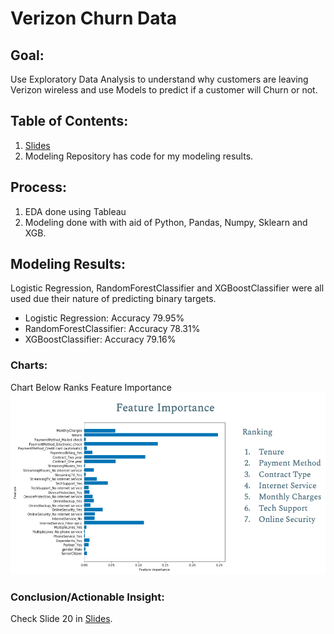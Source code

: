 # Verizon Churn Data

## Goal:
Use Exploratory Data Analysis to understand why customers are leaving Verizon wireless and use Models to predict if a customer will Churn or not. 

## Table of Contents:
1) [Slides](https://docs.google.com/presentation/d/19bnUM1EkHwUEDW_ZzACzdOhHTG40WMaFLT11wK3Z-04/edit?usp=sharing)
2) Modeling Repository has code for my modeling results.

## Process:
1) EDA done using Tableau
2) Modeling done with with aid of Python, Pandas, Numpy, Sklearn and XGB.

## Modeling Results:
Logistic Regression, RandomForestClassifier and XGBoostClassifier were all used due their nature of predicting binary targets. 
* Logistic Regression: Accuracy 79.95%
* RandomForestClassifier: Accuracy 78.31%
* XGBoostClassifier: Accuracy 79.16%

### Charts:
Chart Below Ranks Feature Importance
<img src="Images/FeatureImp.png" width="800">

### Conclusion/Actionable Insight:
Check Slide 20 in [Slides](https://docs.google.com/presentation/d/19bnUM1EkHwUEDW_ZzACzdOhHTG40WMaFLT11wK3Z-04/edit?usp=sharing).

